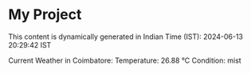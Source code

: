 # My Project

This content is dynamically generated in Indian Time (IST): 2024-06-13 20:29:42 IST


Current Weather in Coimbatore:
Temperature: 26.88 °C
Condition: mist
